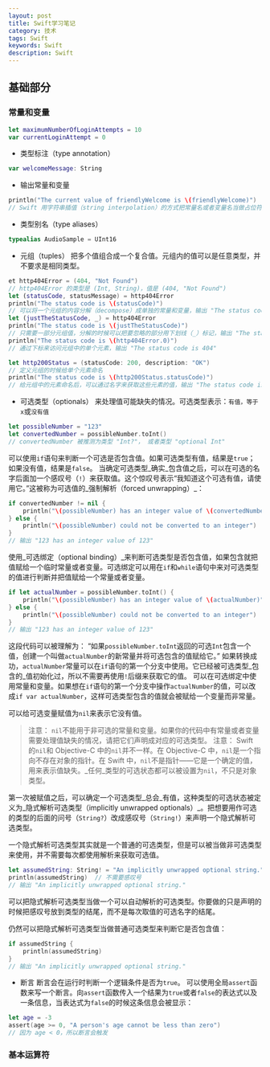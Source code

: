```yaml
---
layout: post
title: Swift学习笔记
category: 技术
tags: Swift
keywords: Swift
description: Swift
---
```


## 基础部分

### 常量和变量

```swift
let maximumNumberOfLoginAttempts = 10
var currentLoginAttempt = 0
```

- 类型标注（type annotation）

```swift
var welcomeMessage: String
```

- 输出常量和变量

```swift
println("The current value of friendlyWelcome is \(friendlyWelcome)")
// Swift 用字符串插值（string interpolation）的方式把常量名或者变量名当做占位符加入到长字符串中，Swift 会用当前常量或变量的值替换这些占位符
```

- 类型别名（type aliases）

```swift
typealias AudioSample = UInt16
```

- 元组（tuples）
把多个值组合成一个复合值。元组内的值可以是任意类型，并不要求是相同类型。

```swift
et http404Error = (404, "Not Found")
// http404Error 的类型是 (Int, String)，值是 (404, "Not Found")
let (statusCode, statusMessage) = http404Error
println("The status code is \(statusCode)")
// 可以将一个元组的内容分解（decompose）成单独的常量和变量，输出 "The status code is 404"
let (justTheStatusCode, _) = http404Error
println("The status code is \(justTheStatusCode)")
// 只需要一部分元组值，分解的时候可以把要忽略的部分用下划线（_）标记，输出 "The status code is 404"
println("The status code is \(http404Error.0)")
// 通过下标来访问元组中的单个元素，输出 "The status code is 404"

let http200Status = (statusCode: 200, description: "OK")
// 定义元组的时候给单个元素命名
println("The status code is \(http200Status.statusCode)")
// 给元组中的元素命名后，可以通过名字来获取这些元素的值，输出 "The status code is 200"
```

- 可选类型（optionals）
来处理值可能缺失的情况。可选类型表示：`有值，等于x`或`没有值`

```swift
let possibleNumber = "123"
let convertedNumber = possibleNumber.toInt()
// convertedNumber 被推测为类型 "Int?"， 或者类型 "optional Int"
```

可以使用`if`语句来判断一个可选是否包含值。如果可选类型有值，结果是`true`；如果没有值，结果是`false`。
当确定可选类型_确实_包含值之后，可以在可选的名字后面加一个感叹号（`!`）来获取值。这个惊叹号表示“我知道这个可选有值，请使用它。”这被称为可选值的_强制解析（forced unwrapping）_：

```swift
if convertedNumber != nil {
    println("\(possibleNumber) has an integer value of \(convertedNumber!)")
} else {
    println("\(possibleNumber) could not be converted to an integer")
}
// 输出 "123 has an integer value of 123"
```

使用_可选绑定（optional binding）_来判断可选类型是否包含值，如果包含就把值赋给一个临时常量或者变量。可选绑定可以用在`if`和`while`语句中来对可选类型的值进行判断并把值赋给一个常量或者变量。

```swift
if let actualNumber = possibleNumber.toInt() {
    println("\(possibleNumber) has an integer value of \(actualNumber)")
} else {
    println("\(possibleNumber) could not be converted to an integer")
}
// 输出 "123 has an integer value of 123"
```

这段代码可以被理解为：
“如果`possibleNumber.toInt`返回的可选`Int`包含一个值，创建一个叫做`actualNumber`的新常量并将可选包含的值赋给它。”
如果转换成功，`actualNumber`常量可以在`if`语句的第一个分支中使用。它已经被可选类型_包含的_值初始化过，所以不需要再使用`!`后缀来获取它的值。
可以在可选绑定中使用常量和变量。如果想在`if`语句的第一个分支中操作`actualNumber`的值，可以改成`if var actualNumber`，这样可选类型包含的值就会被赋给一个变量而非常量。

可以给可选变量赋值为`nil`来表示它没有值。

> 注意：
`nil`不能用于非可选的常量和变量。如果你的代码中有常量或者变量需要处理值缺失的情况，请把它们声明成对应的可选类型。
> 注意：
Swift 的`nil`和 Objective-C 中的`nil`并不一样。在 Objective-C 中，`nil`是一个指向不存在对象的指针。在 Swift 中，`nil`不是指针——它是一个确定的值，用来表示值缺失。_任何_类型的可选状态都可以被设置为`nil`，不只是对象类型。

第一次被赋值之后，可以确定一个可选类型_总会_有值，这种类型的可选状态被定义为_隐式解析可选类型（implicitly unwrapped optionals）_。把想要用作可选的类型的后面的问号（`String?`）改成感叹号（`String!`）来声明一个隐式解析可选类型。

一个隐式解析可选类型其实就是一个普通的可选类型，但是可以被当做非可选类型来使用，并不需要每次都使用解析来获取可选值。

```swift
let assumedString: String! = "An implicitly unwrapped optional string."
println(assumedString)  // 不需要感叹号
// 输出 "An implicitly unwrapped optional string."
```

可以把隐式解析可选类型当做一个可以自动解析的可选类型。你要做的只是声明的时候把感叹号放到类型的结尾，而不是每次取值的可选名字的结尾。

仍然可以把隐式解析可选类型当做普通可选类型来判断它是否包含值：

```swift
if assumedString {
    println(assumedString)
}
// 输出 "An implicitly unwrapped optional string."
```

- 断言
断言会在运行时判断一个逻辑条件是否为`true`。
可以使用全局`assert`函数来写一个断言。向`assert`函数传入一个结果为`true`或者`false`的表达式以及一条信息，当表达式为`false`的时候这条信息会被显示：

```swift
let age = -3
assert(age >= 0, "A person's age cannot be less than zero")
// 因为 age < 0，所以断言会触发
```

### 基本运算符

